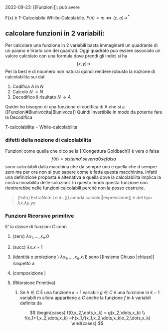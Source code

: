 2022-09-23:
[[Funzioni]]: può avere 


F(x) è
T-Calcolabile
Whille-Calcolabile. $F(n) = m \iff (c,\sigma) \rightarrow^*$


## calcolare funzioni in 2 variabili:
Per calcolare una funzione in 2  variabili basta immaginarti un quadrante di un paiano e tirarlo con dei quadrati. Oggi quadrato puo essere associato un valore calcolato con una formula dove prendi gli indici si ha 
$$ (x,y)\rightarrow $$
Per la best e di noumero non naturai quindi rendere robusto la nazione di calcolabilita sui dat

1. Codifica $A$ in $N$
2. Calcolo $N \rightarrow N$
3. Decodifico il risultato $N \rightarrow A$

Quidni ho bisogno di una funzione di codifica di A che si a [[Funzioni#Biunivocita|Biunivoca]] Quindi invertibile in modo da poterne fare la Decodifica 



T-calcolabilita = While-calcolabilita 


### difetti della nozione di calcolabilita
Funzioni come quella che dico se la  [[Congettura Goldbach]] è vera o falsa 
$$f(n)= sistema 1 se verra 0 se falsa$$ sono calcolabili dalla macchina che da sempre uno e quella che d sempre zero ma per ora non si puo sapere come è fatta questa macchinina. Infatti una definizione proposta e altenativa e quella dove la calcolabilita implica la costruzionabilita delle soluzioni. In questo modo questa funzione non rientrerebbe nelle funzioni calcolabili perché non la posso costruire.

>[!info] ExtraNote
Le $\lambda-$[[Lambda calcolo||espressione]]  è del tipo $\lambda x.\lambda y.yx$ 
### Funzioni Ricorsive primitive
 E’ la classe di funzioni $C$ conn
1. (zero) $\lambda x_1,\dots,x_n.0$
2. (succ) $\lambda x.x+1$
3. (identità o proiezione ) $\lambda x_1,\dots,x_n.x_i$
E sono [[Insieme Chiuso |chiuse]] riaspettò a 
 4. (composizione )
 5. (Ritorsione Primitiva)
	 1.  Se $h \in C$ È una funzione $k+1$ variabili $g \in C$ é una funzione in $k-1$ variabili m allora appartiene a $C$ anche la funzione $f$ in $k$ variabili definita da 
	 
	  $$
	  \begin{cases}
		    f(0,x_2,\dots,x_k) =  g(x_2,\dots,x_k) \\
		    f(x_1+1,x_2,\dots,x_k) =h(x_1,f(x_1,x_2,\dots,x_k)x_2,\dots,x_k) 
    \end{cases}
	 $$
	 